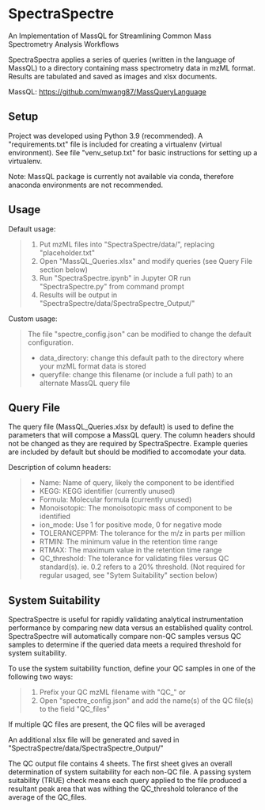 # SpectraSpectre
An Implementation of MassQL for Streamlining Common Mass Spectrometry Analysis Workflows

SpectraSpectra applies a series of queries (written in the language of MassQL) to a directory containing mass spectrometry data in mzML format. Results are tabulated and saved as images and xlsx documents.

MassQL: https://github.com/mwang87/MassQueryLanguage

## Setup
Project was developed using Python 3.9 (recommended). A "requirements.txt" file is included for creating a virtualenv (virtual environment). See file "venv_setup.txt" for basic instructions for setting up a virtualenv. 

Note: MassQL package is currently not available via conda, therefore anaconda environments are not recommended.

## Usage
Default usage:
>  1. Put mzML files into "SpectraSpectre/data/", replacing "placeholder.txt"
>  2. Open "MassQL_Queries.xlsx" and modify queries (see Query File section below)
>  3. Run "SpectraSpectre.ipynb" in Jupyter OR run "SpectraSpectre.py" from command prompt
>  4. Results will be output in "SpectraSpectre/data/SpectraSpectre_Output/"

Custom usage:
>  The file "spectre_config.json" can be modified to change the default configuration.  
>  	* data_directory: change this default path to the directory where your mzML format data is stored  
>  	* queryfile: change this filename (or include a full path) to an alternate MassQL query file  

## Query File
The query file (MassQL_Queries.xlsx by default) is used to define the parameters that will compose a MassQL query.
The column headers should not be changed as they are required by SpectraSpectre.
Example queries are included by default but should be modified to accomodate your data.

Description of column headers:  
>* Name: Name of query, likely the component to be identified  
>* KEGG: KEGG identifier (currently unused)  
>* Formula: Molecular formula (currently unused)  
>* Monoisotopic: The monoisotopic mass of component to be identified  
>* ion_mode: Use 1 for positive mode, 0 for negative mode  
>* TOLERANCEPPM: The tolerance for the m/z in parts per million  
>* RTMIN: The minimum value in the retention time range  
>* RTMAX: The maximum value in the retention time range  
>* QC_threshold: The tolerance for validating files versus QC standard(s). ie. 0.2 refers to a 20% threshold. (Not required for regular usaged, see "Sytem Suitability" section below)  

## System Suitability
SpectraSpectre is useful for rapidly validating analytical instrumentation performance by comparing new data versus an established quality control.
SpectraSpectre will automatically compare non-QC samples versus QC samples to determine if the queried data meets a required threshold for system suitability.

To use the system suitability function, define your QC samples in one of the following two ways:
> 1) Prefix your QC mzML filename with "QC_"
> or
> 2) Open "spectre_config.json" and add the name(s) of the QC file(s) to the field "QC_files"

If multiple QC files are present, the QC files will be averaged

An additional xlsx file will be generated and saved in "SpectraSpectre/data/SpectraSpectre_Output/"

The QC output file contains 4 sheets. The first sheet gives an overall determination of system suitability for each non-QC file. A passing system suitability (TRUE) check means each query applied to the file produced a resultant peak area that was withing the QC_threshold tolerance of the average of the QC_files. 

